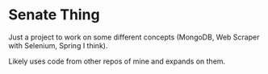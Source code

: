 # Senate Thing

Just a project to work on some different concepts
(MongoDB, Web Scraper with Selenium, Spring I think).

Likely uses code from other repos of mine and expands on them.

